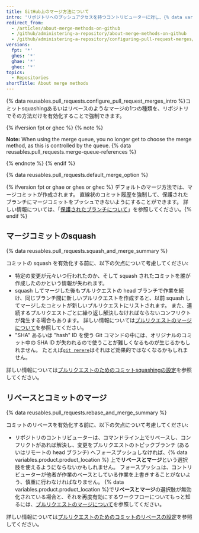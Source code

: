 ```yaml
---
title: GitHub上のマージ方法について
intro: 'リポジトリへのプッシュアクセスを持つコントリビューターに対し、{% data variables.product.product_location %}上でプルリクエストを様々なマージオプションでマージすることを許可するか、リポジトリへのすべてのプルリクエストに特定のマージ方法を強制することができます。'
redirect_from:
  - /articles/about-merge-methods-on-github
  - /github/administering-a-repository/about-merge-methods-on-github
  - /github/administering-a-repository/configuring-pull-request-merges/about-merge-methods-on-github
versions:
  fpt: '*'
  ghes: '*'
  ghae: '*'
  ghec: '*'
topics:
  - Repositories
shortTitle: About merge methods
---
```


{% data reusables.pull_requests.configure_pull_request_merges_intro %}コミットsquashingあるいはリベースのようなマージの1つの種類を、リポジトリでその方法だけを有効化することで強制できます。

{% ifversion fpt or ghec %}
{% note %}

**Note:** When using the merge queue, you no longer get to choose the merge method, as this is controlled by the queue. {% data reusables.pull_requests.merge-queue-references %}

{% endnote %}
{% endif %}

{% data reusables.pull_requests.default_merge_option %}

{% ifversion fpt or ghae or ghes or ghec %}
デフォルトのマージ方法では、マージコミットが作成されます。 直線状のコミット履歴を強制して、保護されたブランチにマージコミットをプッシュできないようにすることができます。 詳しい情報については、「[保護されたブランチについて](/github/administering-a-repository/about-protected-branches#require-linear-history)」を参照してください。{% endif %}

## マージコミットのsquash

{% data reusables.pull_requests.squash_and_merge_summary %}

コミットの squash を有効化する前に、以下の欠点について考慮してください:
- 特定の変更が元々いつ行われたのか、そして squash されたコミットを誰が作成したのかという情報が失われます。
- squash してマージした後もプルリクエストの head ブランチで作業を続け、同じブランチ間に新しいプルリクエストを作成すると、以前 squash してマージしたコミットが新しいプルリクエストにリストされます。 また、連続するプルリクエストごとに繰り返し解決しなければならないコンフリクトが発生する場合もあります。 詳しい情報については[プルリクエストのマージについて](/github/collaborating-with-issues-and-pull-requests/about-pull-request-merges#squashing-and-merging-a-long-running-branch)を参照してください。
- "SHA" あるいは "hash" ID を使う Git コマンドの中には、オリジナルのコミット中の SHA ID が失われるので使うことが難しくなるものが生じるかもしれません。 たとえば[`git rerere`](https://git-scm.com/docs/git-rerere)はそれほど効果的ではなくなるかもしれません。

詳しい情報については[プルリクエストのためのコミットsquashingの設定](/articles/configuring-commit-squashing-for-pull-requests)を参照してください。

## リベースとコミットのマージ

{% data reusables.pull_requests.rebase_and_merge_summary %}

コミットのリベースを有効化する前に、以下の欠点について考慮してください:
- リポジトリのコントリビューターは、コマンドライン上でリベースし、コンフリクトがあれば解決し、変更をプルリクエストのトピックブランチ (あるいはリモートの head ブランチ) へフォースプッシュしなければ、{% data variables.product.product_location %} 上で**リベースとマージ**という選択肢を使えるようにならないかもしれません。 フォースプッシュは、コントリビューターが他者が作業のベースとしている作業を上書きすることがないよう、慎重に行わなければなりません。 {% data variables.product.product_location %}で**リベースとマージ**の選択肢が無効化されている場合と、それを再度有効にするワークフローについてもっと知るには、[プルリクエストのマージについて](/articles/about-pull-request-merges/#rebase-and-merge-your-pull-request-commits)を参照してください。

詳しい情報については[プルリクエストのためのコミットのリベースの設定](/articles/configuring-commit-rebasing-for-pull-requests)を参照してください。
